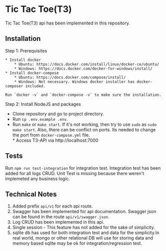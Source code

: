 # Tic Tac Toe(T3)

Tic Tac Toe(T3) api has been implemented in this repository.


## Installation

Step 1: Prerequisites

    * Install docker
        * Ubuntu: https://docs.docker.com/install/linux/docker-ce/ubuntu/
        * Windows: https://docs.docker.com/docker-for-windows/install/
    * Install docker-compose
        * Ubuntu: https://docs.docker.com/compose/install/
        * Windows: Not necessary. Windows docker installer has docker-composer included.

    Run `docker -v` and `docker-compose -v` to make sure the installation.

Step 2: Install NodeJS and packages

   * Clone repository and go to project directory.
   * Run `cp .env.example .env`.
   * Run `make` or `make start`. If it's not working, then try to use `sudo` as `sudo make start`. Also, there can be conflict on ports. Its needed to change the port from `docker-compose.yml` file.    
    * Access T3-API via http://localhost:7000

## Tests

Run `npm run test-integration` for integration test. Integration test has been added for all logs CRUD. Unit Test is missing because there weren't implemeted any business logic.


## Technical Notes

1) Added prefix `api/v1` for each api route.
2) Swagger has been implemented for api documentation. Swagger json can be found in the route `api/v1/swagger.json`.
3) Log CRUD has been implemented in this api.
4) Single session - This feature has not added for the sake of simplicity.
5) sqlite db has used for both integration test and data for the simplicity.In real world, mongo or other relational DB will use for storing data and memory based sqlite may be ok for integration/regression test.
